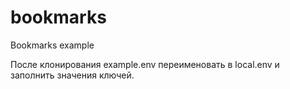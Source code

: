 # bookmarks
Bookmarks example

После клонирования example.env переименовать в local.env и заполнить значения ключей.

